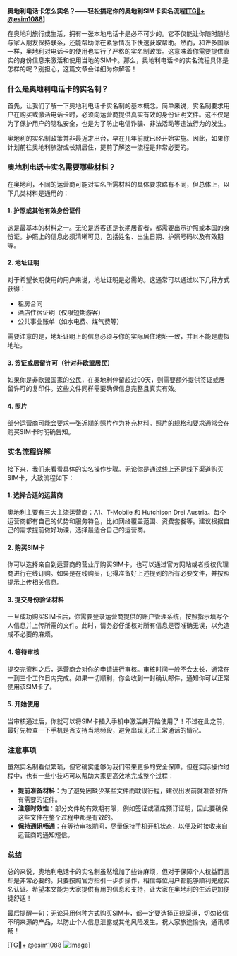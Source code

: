 **奥地利电话卡怎么实名？——轻松搞定你的奥地利SIM卡实名流程[[TG💪+ @esim1088](https://t.me/s/esim1088)]**

在奥地利旅行或生活，拥有一张本地电话卡是必不可少的。它不仅能让你随时随地与家人朋友保持联系，还能帮助你在紧急情况下快速获取帮助。然而，和许多国家一样，奥地利对电话卡的使用也实行了严格的实名制政策。这意味着你需要提供真实的身份信息来激活和使用当地的SIM卡。那么，奥地利电话卡的实名流程具体是怎样的呢？别担心，这篇文章会详细为你解答！

### 什么是奥地利电话卡的实名制？

首先，让我们了解一下奥地利电话卡实名制的基本概念。简单来说，实名制要求用户在购买或激活电话卡时，必须向运营商提供真实有效的身份证明文件。这不仅是为了保护用户的隐私安全，也是为了防止电信诈骗、非法活动等违法行为的发生。

奥地利的实名制政策并非最近才出台，早在几年前就已经开始实施。因此，如果你计划前往奥地利旅游或长期居住，提前了解这一流程是非常必要的。

### 奥地利电话卡实名需要哪些材料？

在奥地利，不同的运营商可能对实名所需材料的具体要求略有不同，但总体上，以下几类材料是通用的：

#### 1. 护照或其他有效身份证件
这是最基本的材料之一。无论是游客还是长期居留者，都需要出示护照或本国的身份证。护照上的信息必须清晰可见，包括姓名、出生日期、护照号码以及有效期等。

#### 2. 地址证明
对于希望长期使用的用户来说，地址证明是必需的。这通常可以通过以下几种方式获得：
- 租房合同
- 酒店住宿证明（仅限短期游客）
- 公共事业账单（如水电费、煤气费等）

需要注意的是，地址证明上的信息必须与你的实际居住地址一致，并且不能是虚拟地址。

#### 3. 签证或居留许可（针对非欧盟居民）
如果你是非欧盟国家的公民，在奥地利停留超过90天，则需要额外提供签证或居留许可的复印件。这些文件同样需要确保信息完整且真实有效。

#### 4. 照片
部分运营商可能会要求一张近期的照片作为补充材料。照片的规格和要求通常会在购买SIM卡时明确告知。

### 实名流程详解

接下来，我们来看看具体的实名操作步骤。无论你是通过线上还是线下渠道购买SIM卡，大致流程如下：

#### 1. 选择合适的运营商
奥地利主要有三大主流运营商：A1、T-Mobile 和 Hutchison Drei Austria。每个运营商都有自己的优势和服务特色，比如网络覆盖范围、资费套餐等。建议根据自己的需求提前做好功课，选择最适合自己的运营商。

#### 2. 购买SIM卡
你可以选择亲自到运营商的营业厅购买SIM卡，也可以通过官方网站或者授权代理商进行在线订购。如果是在线购买，记得准备好上述提到的所有必要文件，并按照提示上传相关信息。

#### 3. 提交身份验证材料
一旦成功购买SIM卡后，你需要登录运营商提供的账户管理系统，按照指示填写个人信息并上传所需的文件。此时，请务必仔细核对所有信息是否准确无误，以免造成不必要的麻烦。

#### 4. 等待审核
提交完资料之后，运营商会对你的申请进行审核。审核时间一般不会太长，通常在一到三个工作日内完成。如果一切顺利，你会收到一封确认邮件，通知你可以正常使用该SIM卡了。

#### 5. 开始使用
当审核通过后，你就可以将SIM卡插入手机中激活并开始使用了！不过在此之前，最好先检查一下手机是否支持当地频段，避免出现无法正常通话的情况。

### 注意事项

虽然实名制看似繁琐，但它确实能够为我们带来更多的安全保障。但在实际操作过程中，也有一些小技巧可以帮助大家更高效地完成整个过程：

- **提前准备材料**：为了避免因缺少某些文件而耽误行程，建议出发前就准备好所有需要的证件。
- **注意时效性**：部分文件的有效期有限，例如签证或酒店预订证明，因此要确保这些文件在整个过程中都是有效的。
- **保持通讯畅通**：在等待审核期间，尽量保持手机开机状态，以便及时接收来自运营商的通知短信。

### 总结

总的来说，奥地利电话卡的实名制虽然增加了些许麻烦，但对于保障个人权益而言却是非常必要的。只要按照官方指引一步步操作，相信每位用户都能够顺利完成实名认证。希望本文能为大家提供有用的信息和支持，让大家在奥地利的生活更加便捷舒适！

最后提醒一句：无论采用何种方式购买SIM卡，都一定要选择正规渠道，切勿轻信不明来源的产品，以防止个人信息泄露或其他风险发生。祝大家旅途愉快，通讯顺畅！

[[TG💪+ @esim1088](https://t.me/s/esim1088) ![Image](https://i.postimg.cc/4NQfJmqS/Snipaste-2025-05-13-00-14-12.png)]